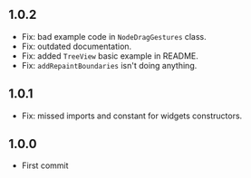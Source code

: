 ## 1.0.2

* Fix: bad example code in `NodeDragGestures` class.
* Fix: outdated documentation.
* Fix: added `TreeView` basic example in README.
* Fix: `addRepaintBoundaries` isn't doing anything.

## 1.0.1

* Fix: missed imports and constant for widgets constructors.

## 1.0.0

* First commit
